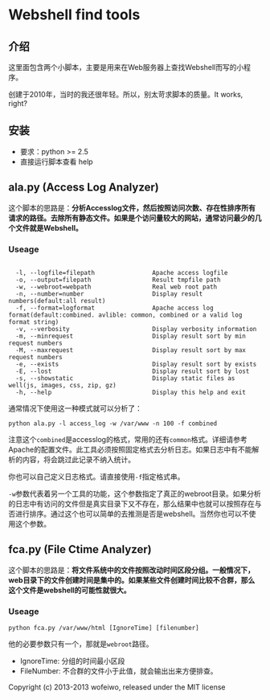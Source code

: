 Webshell find tools
===

## 介绍

这里面包含两个小脚本，主要是用来在Web服务器上查找Webshell而写的小程序。

创建于2010年，当时的我还很年轻。所以，别太苛求脚本的质量。It works, right?

## 安装

* 要求：python >= 2.5
* 直接运行脚本查看 help

## ala.py (Access Log Analyzer)

这个脚本的思路是：__分析Accesslog文件，然后按照访问次数、存在性排序所有请求的路径。去除所有静态文件。如果是个访问量较大的网站，通常访问最少的几个文件就是Webshell。__

### Useage

```

  -l, --logfile=filepath                Apache access logfile
  -o, --output=filepath                 Result tmpfile path
  -w, --webroot=webpath                 Real web root path
  -n, --number=number                   Display result numbers(default:all result)
  -f, --format=logformat                Apache access log format(default:combined. avlible: common, combined or a valid log format string)
  -v, --verbosity                       Display verbosity information  
  -m, --minrequest                      Display result sort by min request numbers
  -M, --maxrequest                      Display result sort by max request numbers
  -e, --exists                          Display result sort by exists
  -E, --lost                            Display result sort by lost
  -s, --showstatic                      Display static files as well(js, images, css, zip, gz)
  -h, --help                            Display this help and exit

```

通常情况下使用这一种模式就可以分析了：


```
python ala.py -l access_log -w /var/www -n 100 -f combined
```

注意这个`combined`是accesslog的格式，常用的还有`common`格式。详细请参考Apache的配置文件。此工具必须按照固定格式去分析日志。如果日志中有不能解析的内容，将会跳过此记录不纳入统计。

你也可以自己定义日志格式。请直接使用`-f`指定格式串。

`-w`参数代表着另一个工具的功能，这个参数指定了真正的webroot目录。如果分析的日志中有访问的文件但是真实目录下又不存在，那么结果中也就可以按照存在与否进行排序。通过这个也可以简单的去推测是否是webshell。当然你也可以不使用这个参数。

## fca.py (File Ctime Analyzer)

这个脚本的思路是：__将文件系统中的文件按照改动时间区段分组。一般情况下，web目录下的文件创建时间是集中的。如果某些文件创建时间比较不合群，那么这个文件是webshell的可能性就很大。__

### Useage

```
python fca.py /var/www/html [IgnoreTime] [filenumber]
```

他的必要参数只有一个，那就是`webroot`路径。

* IgnoreTime: 分组的时间最小区段
* FileNumber: 不合群的文件小于此值，就会输出出来方便排查。

Copyright (c) 2013-2013 wofeiwo, released under the MIT license